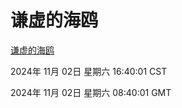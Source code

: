 # 谦虚的海鸥
[谦虚的海鸥](http://219.139.197.74:56308/qxdho/course/base/hotlink/index.php)

2024年 11月 02日 星期六 16:40:01 CST

2024年 11月 02日 星期六 08:40:01 GMT
